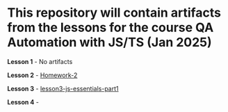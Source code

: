 # This repository will contain artifacts from the lessons for the course QA Automation with JS/TS (Jan 2025)

**Lesson 1** - No artifacts

**Lesson 2** - [Homework-2](./lesson2-play-with-git)

**Lesson 3** - [lesson3-js-essentials-part1](./lesson3-js-essentials-part1)

**Lesson 4** - 
